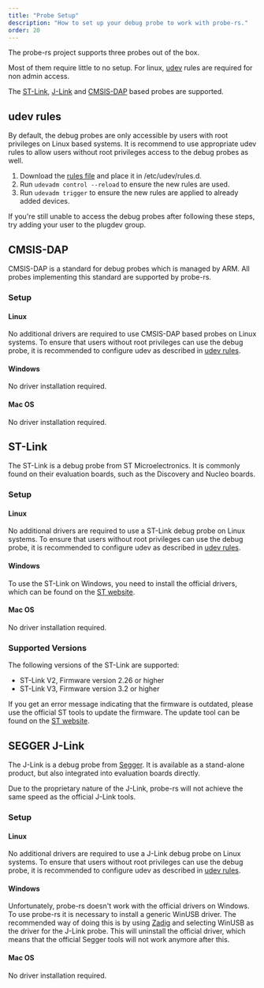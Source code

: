 ```yaml
---
title: "Probe Setup"
description: "How to set up your debug probe to work with probe-rs."
order: 20
---
```


The probe-rs project supports three probes out of the box.

Most of them require little to no setup. For linux, [udev](#udev-rules) rules
are required for non admin access.

The [ST-Link](#st-link), [J-Link](#segger-j-link) and [CMSIS-DAP](#cmsis-dap)
based probes are supported.

## udev rules

By default, the debug probes are only accessible by users with root privileges
on Linux based systems. It is recommend to use appropriate udev rules to allow
users without root privileges access to the debug probes as well.

1. Download the <a href="/files/69-probe-rs.rules" download>rules file</a> and place
   it in /etc/udev/rules.d.
2. Run `udevadm control --reload` to ensure the new rules are used.
3. Run `udevadm trigger` to ensure the new rules are applied to already added
   devices.

If you're still unable to access the debug probes after following these steps,
try adding your user to the plugdev group.

[^1]: The file needs to have an initial number lower than 73, otherwise the udev
rules do not get applied properly. See
[this Github discussion](https://github.com/systemd/systemd/issues/4288#issuecomment-348166161)
for more information.

## CMSIS-DAP

CMSIS-DAP is a standard for debug probes which is managed by ARM. All probes
implementing this standard are supported by probe-rs.

### Setup

#### Linux

No additional drivers are required to use CMSIS-DAP based probes on Linux
systems. To ensure that users without root privileges can use the debug probe,
it is recommended to configure udev as described in [udev rules](#udev-rules).

#### Windows

No driver installation required.

#### Mac OS

No driver installation required.

## ST-Link

The ST-Link is a debug probe from ST Microelectronics. It is commonly found on
their evaluation boards, such as the Discovery and Nucleo boards.

### Setup

#### Linux

No additional drivers are required to use a ST-Link debug probe on Linux
systems. To ensure that users without root privileges can use the debug probe,
it is recommended to configure udev as described in [udev rules](#udev-rules).

#### Windows

To use the ST-Link on Windows, you need to install the official drivers, which
can be found on the
[ST website](https://www.st.com/en/development-tools/stsw-link009.html).

#### Mac OS

No driver installation required.

### Supported Versions

The following versions of the ST-Link are supported:

- ST-Link V2, Firmware version 2.26 or higher
- ST-Link V3, Firmware version 3.2 or higher

If you get an error message indicating that the firmware is outdated, please use
the official ST tools to update the firmware. The update tool can be found on
the [ST website](https://www.st.com/en/development-tools/stsw-link007.html).

## SEGGER J-Link

The J-Link is a debug probe from [Segger](https://www.segger.com/). It is
available as a stand-alone product, but also integrated into evaluation boards
directly.

Due to the proprietary nature of the J-Link, probe-rs will not achieve the same
speed as the official J-Link tools.

### Setup

#### Linux

No additional drivers are required to use a J-Link debug probe on Linux systems.
To ensure that users without root privileges can use the debug probe, it is
recommended to configure udev as described in [udev rules](#udev-rules).

#### Windows

Unfortunately, probe-rs doesn't work with the official drivers on Windows. To
use probe-rs it is necessary to install a generic WinUSB driver. The recommended
way of doing this is by using [Zadig](https://zadig.akeo.ie/) and selecting
WinUSB as the driver for the J-Link probe. This will uninstall the official
driver, which means that the official Segger tools will not work anymore after
this.

#### Mac OS

No driver installation required.
